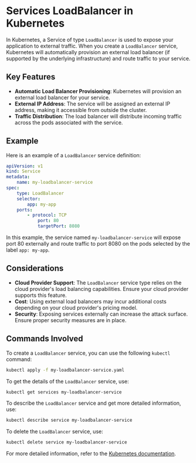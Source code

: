# Services LoadBalancer in Kubernetes

In Kubernetes, a Service of type `LoadBalancer` is used to expose your application to external traffic. When you create a `LoadBalancer` service, Kubernetes will automatically provision an external load balancer (if supported by the underlying infrastructure) and route traffic to your service.

## Key Features

- **Automatic Load Balancer Provisioning**: Kubernetes will provision an external load balancer for your service.
- **External IP Address**: The service will be assigned an external IP address, making it accessible from outside the cluster.
- **Traffic Distribution**: The load balancer will distribute incoming traffic across the pods associated with the service.

## Example

Here is an example of a `LoadBalancer` service definition:

```yaml
apiVersion: v1
kind: Service
metadata:
    name: my-loadbalancer-service
spec:
    type: LoadBalancer
    selector:
        app: my-app
    ports:
        - protocol: TCP
            port: 80
            targetPort: 8080
```

In this example, the service named `my-loadbalancer-service` will expose port 80 externally and route traffic to port 8080 on the pods selected by the label `app: my-app`.

## Considerations

- **Cloud Provider Support**: The `LoadBalancer` service type relies on the cloud provider's load balancing capabilities. Ensure your cloud provider supports this feature.
- **Cost**: Using external load balancers may incur additional costs depending on your cloud provider's pricing model.
- **Security**: Exposing services externally can increase the attack surface. Ensure proper security measures are in place.

## Commands Involved

To create a `LoadBalancer` service, you can use the following `kubectl` command:

```sh
kubectl apply -f my-loadbalancer-service.yaml
```

To get the details of the `LoadBalancer` service, use:

```sh
kubectl get services my-loadbalancer-service
```

To describe the `LoadBalancer` service and get more detailed information, use:

```sh
kubectl describe service my-loadbalancer-service
```

To delete the `LoadBalancer` service, use:

```sh
kubectl delete service my-loadbalancer-service
```

For more detailed information, refer to the [Kubernetes documentation](https://kubernetes.io/docs/concepts/services-networking/service/#loadbalancer).
